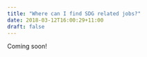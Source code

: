 ```yaml
---
title: "Where can I find SDG related jobs?"
date: 2018-03-12T16:00:29+11:00
draft: false
---
```


Coming soon!